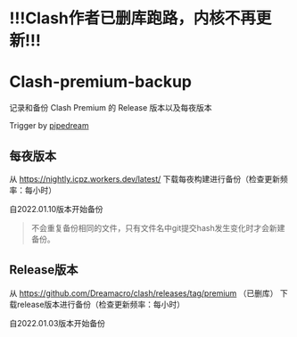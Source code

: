 # !!!Clash作者已删库跑路，内核不再更新!!!

# Clash-premium-backup
记录和备份 Clash Premium 的 Release 版本以及每夜版本

Trigger by [pipedream](https://pipedream.com/)

## 每夜版本
从 https://nightly.icpz.workers.dev/latest/ 下载每夜构建进行备份（检查更新频率：每小时）

自2022.01.10版本开始备份
> 不会重复备份相同的文件，只有文件名中git提交hash发生变化时才会新建备份。

## Release版本
从 https://github.com/Dreamacro/clash/releases/tag/premium （已删库） 下载release版本进行备份（检查更新频率：每小时）

自2022.01.03版本开始备份
